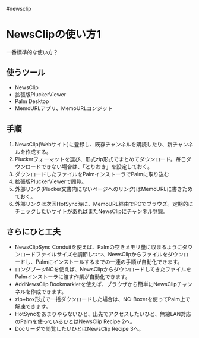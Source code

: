 #newsclip
# NewsClipの使い方1
一番標準的な使い方？
## 使うツール
* NewsClip
* 拡張版PluckerViewer
* Palm Desktop
* MemoURLアプリ、MemoURLコンジット
## 手順
1. NewsClip(Webサイト)に登録し、既存チャンネルを購読したり、新チャンネルを作成する。
1. Pluckerフォーマットを選び、形式zip形式でまとめてダウンロード。毎日ダウンロードできない場合は、「とりおき」を設定しておく。
1. ダウンロードしたファイルをPalmインストーラでPalmに取り込む
1. 拡張版PluckerViewerで閲覧。
1. 外部リンク(Plucker文書内にないページへのリンク)はMemoURLに書きためておく。
1. 外部リンクは次回HotSync時に、MemoURL経由でPCでブラウズ。定期的にチェックしたいサイトがあればまたNewsClipにチャンネル登録。
## さらにひと工夫
* NewsClipSync Conduitを使えば、Palmの空きメモリ量に収まるようにダウンロードファイルサイズを調節しつつ、NewsClipからファイルをダウンロードし、Palmにインストールするまでの一連の手順が自動化できます。
* ロングブーツNCを使えば、NewsClipからダウンロードしてきたファイルをPalmインストーラに渡す作業が自動化できます。
* AddNewsClip Bookmarkletを使えば、ブラウザから簡単にNewsClipチャンネルを作成できます。
* zip+box形式で一括ダウンロードした場合は、NC-Boxerを使ってPalm上で解凍できます。
* HotSyncをあまりやらないひと、出先でアクセスしたいひと、無線LAN対応のPalmを使っているひとはNewsClip Recipe 2へ。
* Docリーダで閲覧したいひとはNewsClip Recipe 3へ。
